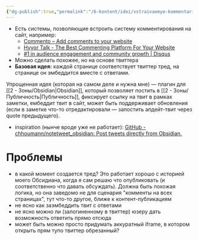 ```yaml
---
{"dg-publish":true,"permalink":"/6-kontent/idei/vstraivaemye-kommentarii-na-sajte-s-pomoshhyu-tvitter-tredov/","created":"2024-02-20T01:57:20.263+07:00","updated":"2024-05-21T17:14:13.569+07:00"}
---
```


- Есть системы, позволяющие встроить систему комментирования на сайт, например:
	- [Commento – Add comments to your website](https://commento.io/)
	- [Hyvor Talk - The Best Commenting Platform For Your Website](https://talk.hyvor.com/)
	- [#1 in audience engagement and community growth | Disqus](https://disqus.com/)
- Можно сделать похожее, но на основе твиттера
- **Базовая идея:** каждой странице соответствует твиттер тред, на странице он эмбеддится вместе с ответами.

Упрощенная идея (которая на самом деле и нужна мне) — плагин для [[2 - Зоны/Obsidian\|Obsidian]], который позволяет постить в [[2 - Зоны/Публичность\|Публичность]], фиксирует ссылку на твит в рамках заметки, ембеддит твит в сайт, может быть поддерживает обновления (если в заметке что-то отредактировали — запостить апдейт-твит через quote предыдущего). 
- inspiration (нынче вроде уже не работает): [GitHub - chhoumann/notetweet\_obsidian: Post tweets directly from Obsidian.](https://github.com/chhoumann/notetweet_obsidian)

# Проблемы
- в какой момент создается тред? Это работает хорошо с историей моего Обсидиана, когда я сам решаю что опубликовать (и соответственно что давать обсуждать). Должна быть похожая логика, но она заведомо не для сценария "комменты на всех страницах", тут что-то другое, ближе к контент-публикациям
- не ясно как заэмбеддить твит с ответами 
- не ясно можно ли (залогиненному в твиттер) юзеру дать возможность ответить прямо отсюда
- может быть можно просто придумать аккуратный iframe, в котором открыть прям тупо твиттер обрезанный?
